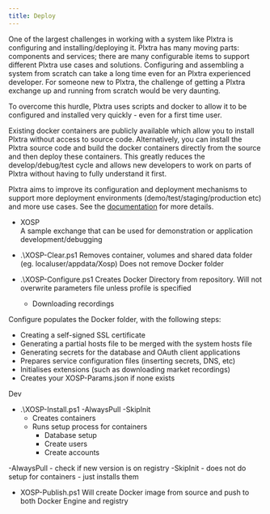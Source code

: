```yaml
---
title: Deploy
---
```


One of the largest challenges in working with a system like Plxtra is configuring and installing/deploying it.  Plxtra has many moving parts: components and services; there are many configurable items to support different Plxtra use cases and solutions.  Configuring and assembling a system from scratch can take a long time even for an Plxtra experienced developer.  For someone new to Plxtra, the challenge of getting a Plxtra exchange up and running from scratch would be very daunting.

To overcome this hurdle, Plxtra uses scripts and docker to allow it to be configured and installed very quickly - even for a first time user.

Existing docker containers are publicly available which allow you to install Plxtra without access to source code.  Alternatively, you can install the Plxtra source code and build the docker containers directly from the source and then deploy these containers. This greatly reduces the develop/debug/test cycle and allows new developers to work on parts of Plxtra without having to fully understand it first.

Plxtra aims to improve its configuration and deployment mechanisms to support more deployment environments (demo/test/staging/production etc) and more use cases.  See the [documentation](/deploy/) for more details.

* XOSP\
A sample exchange that can be used for demonstration or application development/debugging


* .\XOSP-Clear.ps1
Removes container, volumes and shared data folder (eg. localuser/appdata/Xosp)
Does not remove Docker folder

* .\XOSP-Configure.ps1 <profile>
Creates Docker Directory from repository.
Will not overwrite parameters file unless profile is specified
   * Downloading recordings

Configure populates the Docker folder, with the following steps:

* Creating a self-signed SSL certificate
* Generating a partial hosts file to be merged with the system hosts file
* Generating secrets for the database and OAuth client applications
* Prepares service configuration files (inserting secrets, DNS, etc)
* Initialises extensions (such as downloading market recordings)
* Creates your XOSP-Params.json if none exists

<profile> Dev

* .\XOSP-Install.ps1 -AlwaysPull -SkipInit
   * Creates containers
   * Runs setup process for containers
       * Database setup
       * Create users
       * Create accounts

-AlwaysPull - check if new version is on registry
-SkipInit - does not do setup for containers - just installs them

* XOSP-Publish.ps1
Will create Docker image from source and push to both Docker Engine and registry
